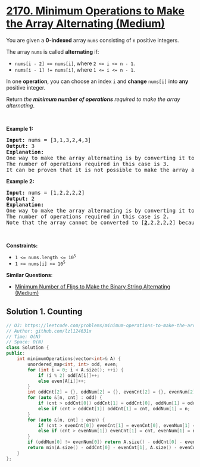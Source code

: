 # [2170. Minimum Operations to Make the Array Alternating (Medium)](https://leetcode.com/problems/minimum-operations-to-make-the-array-alternating/)

<p>You are given a <strong>0-indexed</strong> array <code>nums</code> consisting of <code>n</code> positive integers.</p>

<p>The array <code>nums</code> is called <strong>alternating</strong> if:</p>

<ul>
	<li><code>nums[i - 2] == nums[i]</code>, where <code>2 &lt;= i &lt;= n - 1</code>.</li>
	<li><code>nums[i - 1] != nums[i]</code>, where <code>1 &lt;= i &lt;= n - 1</code>.</li>
</ul>

<p>In one <strong>operation</strong>, you can choose an index <code>i</code> and <strong>change</strong> <code>nums[i]</code> into <strong>any</strong> positive integer.</p>

<p>Return <em>the <strong>minimum number of operations</strong> required to make the array alternating</em>.</p>

<p>&nbsp;</p>
<p><strong>Example 1:</strong></p>

<pre><strong>Input:</strong> nums = [3,1,3,2,4,3]
<strong>Output:</strong> 3
<strong>Explanation:</strong>
One way to make the array alternating is by converting it to [3,1,3,<u><strong>1</strong></u>,<u><strong>3</strong></u>,<u><strong>1</strong></u>].
The number of operations required in this case is 3.
It can be proven that it is not possible to make the array alternating in less than 3 operations. 
</pre>

<p><strong>Example 2:</strong></p>

<pre><strong>Input:</strong> nums = [1,2,2,2,2]
<strong>Output:</strong> 2
<strong>Explanation:</strong>
One way to make the array alternating is by converting it to [1,2,<u><strong>1</strong></u>,2,<u><strong>1</strong></u>].
The number of operations required in this case is 2.
Note that the array cannot be converted to [<u><strong>2</strong></u>,2,2,2,2] because in this case nums[0] == nums[1] which violates the conditions of an alternating array.
</pre>

<p>&nbsp;</p>
<p><strong>Constraints:</strong></p>

<ul>
	<li><code>1 &lt;= nums.length &lt;= 10<sup>5</sup></code></li>
	<li><code>1 &lt;= nums[i] &lt;= 10<sup>5</sup></code></li>
</ul>


**Similar Questions**:
* [Minimum Number of Flips to Make the Binary String Alternating (Medium)](https://leetcode.com/problems/minimum-number-of-flips-to-make-the-binary-string-alternating/)

## Solution 1. Counting

```cpp
// OJ: https://leetcode.com/problems/minimum-operations-to-make-the-array-alternating/
// Author: github.com/lzl124631x
// Time: O(N)
// Space: O(N)
class Solution {
public:
    int minimumOperations(vector<int>& A) {
        unordered_map<int, int> odd, even;
        for (int i = 0; i < A.size(); ++i) {
            if (i % 2) odd[A[i]]++;
            else even[A[i]]++;
        }
        int oddCnt[2] = {}, oddNum[2] = {}, evenCnt[2] = {}, evenNum[2] = {};
        for (auto &[n, cnt] : odd) {
            if (cnt > oddCnt[0]) oddCnt[1] = oddCnt[0], oddNum[1] = oddNum[0], oddCnt[0] = cnt, oddNum[0] = n;
            else if (cnt > oddCnt[1]) oddCnt[1] = cnt, oddNum[1] = n;
        }
        for (auto &[n, cnt] : even) {
            if (cnt > evenCnt[0]) evenCnt[1] = evenCnt[0], evenNum[1] = evenNum[0], evenCnt[0] = cnt, evenNum[0] = n;
            else if (cnt > evenNum[1]) evenCnt[1] = cnt, evenNum[1] = n;
        }
        if (oddNum[0] != evenNum[0]) return A.size() - oddCnt[0] - evenCnt[0];
        return min(A.size() - oddCnt[0] - evenCnt[1], A.size() - evenCnt[0] - oddCnt[1]);
    }
};
```